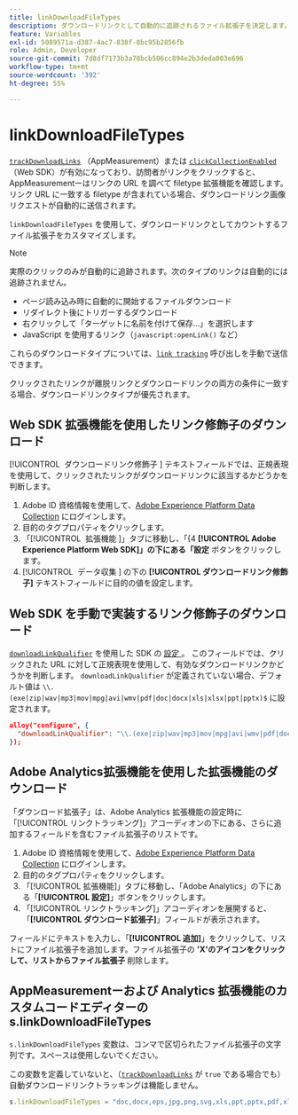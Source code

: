 ```yaml
---
title: linkDownloadFileTypes
description: ダウンロードリンクとして自動的に追跡されるファイル拡張子を決定します。
feature: Variables
exl-id: 5089571a-d387-4ac7-838f-8bc95b2856fb
role: Admin, Developer
source-git-commit: 7d8df7173b3a78bcb506cc894e2b3deda003e696
workflow-type: tm+mt
source-wordcount: '392'
ht-degree: 55%

---
```


# linkDownloadFileTypes

[`trackDownloadLinks`](trackdownloadlinks.md) （AppMeasurement）または [`clickCollectionEnabled`](trackdownloadlinks.md) （Web SDK）が有効になっており、訪問者がリンクをクリックすると、AppMeasurementーはリンクの URL を調べて filetype 拡張機能を確認します。 リンク URL に一致する filetype が含まれている場合、ダウンロードリンク画像リクエストが自動的に送信されます。

`linkDownloadFileTypes` を使用して、ダウンロードリンクとしてカウントするファイル拡張子をカスタマイズします。

>[!NOTE]
>
> 実際のクリックのみが自動的に追跡されます。次のタイプのリンクは自動的には追跡されません。
>
>* ページ読み込み時に自動的に開始するファイルダウンロード
>* リダイレクト後にトリガーするダウンロード
>* 右クリックして「ターゲットに名前を付けて保存…」を選択します
>* JavaScript を使用するリンク（`javascript:openLink()` など）
>
>これらのダウンロードタイプについては、[`link tracking`](../functions/tl-method.md) 呼び出しを手動で送信できます。

クリックされたリンクが離脱リンクとダウンロードリンクの両方の条件に一致する場合、ダウンロードリンクタイプが優先されます。

## Web SDK 拡張機能を使用したリンク修飾子のダウンロード

[!UICONTROL &#x200B; ダウンロードリンク修飾子 &#x200B;] テキストフィールドでは、正規表現を使用して、クリックされたリンクがダウンロードリンクに該当するかどうかを判断します。

1. Adobe ID 資格情報を使用して、[Adobe Experience Platform Data Collection](https://experience.adobe.com/data-collection) にログインします。
1. 目的のタグプロパティをクリックします。
1. 「[!UICONTROL &#x200B; 拡張機能 &#x200B;]」タブに移動し、「&lbrace;4 **[!UICONTROL Adobe Experience Platform Web SDK]」の下にある「設定** ボタンをクリックします。
1. [!UICONTROL &#x200B; データ収集 &#x200B;] の下の **[!UICONTROL ダウンロードリンク修飾子]** テキストフィールドに目的の値を設定します。

## Web SDK を手動で実装するリンク修飾子のダウンロード

[`downloadLinkQualifier`](https://experienceleague.adobe.com/docs/experience-platform/edge/data-collection/track-links.html?lang=ja#automaticLinkTracking) を使用した SDK の [ 設定 ](https://experienceleague.adobe.com/docs/experience-platform/edge/fundamentals/configuring-the-sdk.html?lang=ja)。 このフィールドでは、クリックされた URL に対して正規表現を使用して、有効なダウンロードリンクかどうかを判断します。 `downloadLinkQualifier` が定義されていない場合、デフォルト値は `\\.(exe|zip|wav|mp3|mov|mpg|avi|wmv|pdf|doc|docx|xls|xlsx|ppt|pptx)$` に設定されます。

```json
alloy("configure", {
  "downloadLinkQualifier": "\\.(exe|zip|wav|mp3|mov|mpg|avi|wmv|pdf|doc|docx|xls|xlsx|ppt|pptx)$"
});
```

## Adobe Analytics拡張機能を使用した拡張機能のダウンロード

「ダウンロード拡張子」は、Adobe Analytics 拡張機能の設定時に「[!UICONTROL リンクトラッキング]」アコーディオンの下にある、さらに追加するフィールドを含むファイル拡張子のリストです。

1. Adobe ID 資格情報を使用して、[Adobe Experience Platform Data Collection](https://experience.adobe.com/data-collection) にログインします。
2. 目的のタグプロパティをクリックします。
3. 「[!UICONTROL 拡張機能]」タブに移動し、「Adobe Analytics」の下にある「**[!UICONTROL 設定]**」ボタンをクリックします。
4. 「[!UICONTROL リンクトラッキング]」アコーディオンを展開すると、「**[!UICONTROL ダウンロード拡張子]**」フィールドが表示されます。

フィールドにテキストを入力し、「**[!UICONTROL 追加]**」をクリックして、リストにファイル拡張子を追加します。ファイル拡張子の **&#39;X&#39;のアイコンをクリックして、リストからファイル拡張子** 削除します。

## AppMeasurementーおよび Analytics 拡張機能のカスタムコードエディターの s.linkDownloadFileTypes

`s.linkDownloadFileTypes` 変数は、コンマで区切られたファイル拡張子の文字列です。スペースは使用しないでください。

この変数を定義していないと、（[`trackDownloadLinks`](trackdownloadlinks.md) が `true` である場合でも）自動ダウンロードリンクトラッキングは機能しません。

```js
s.linkDownloadFileTypes = "doc,docx,eps,jpg,png,svg,xls,ppt,pptx,pdf,xlsx,tab,csv,zip,txt,vsd,vxd,xml,js,css,rar,exe,wma,mov,avi,wmv,mp3,wav,m4v";
```
